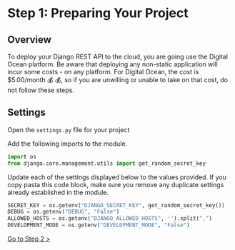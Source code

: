 # Step 1: Preparing Your Project

## Overview

To deploy your Django REST API to the cloud, you are going use the Digital Ocean platform. Be aware that deploying any non-static application will incur some costs - on any platform. For Digital Ocean, the cost is $5.00/month 💰 💰, so if you are unwilling or unable to take on that cost, do not follow these steps.

## Settings

Open the `settings.py` file for your project

Add the following imports to the module.

```py
import os
from django.core.management.utils import get_random_secret_key
```

Update each of the settings displayed below to the values provided. If you copy pasta this code block, make sure you remove any duplicate settings already established in the module.

```py
SECRET_KEY = os.getenv("DJANGO_SECRET_KEY", get_random_secret_key())
DEBUG = os.getenv("DEBUG", "False")
ALLOWED_HOSTS = os.getenv("DJANGO_ALLOWED_HOSTS", '').split(",")
DEVELOPMENT_MODE = os.getenv("DEVELOPMENT_MODE", "False")
```

[Go to Step 2 >](./DEPLOY_DJANGO_02.md)
